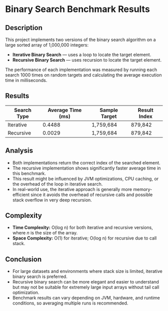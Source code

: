 # Binary Search Benchmark Results

## Description

This project implements two versions of the binary search algorithm on a large sorted array of 1,000,000 integers:

- **Iterative Binary Search** — uses a loop to locate the target element.
- **Recursive Binary Search** — uses recursion to locate the target element.

The performance of each implementation was measured by running each search 1000 times on random targets and calculating the average execution time in milliseconds.

## Results

| Search Type | Average Time (ms) | Sample Target | Result Index |
|-------------|-------------------|---------------|--------------|
| Iterative   | 0.4488            | 1,759,684     | 879,842      |
| Recursive   | 0.0029            | 1,759,684     | 879,842      |

## Analysis

- Both implementations return the correct index of the searched element.
- The recursive implementation shows significantly faster average time in this benchmark.
- This result might be influenced by JVM optimizations, CPU caching, or the overhead of the loop in iterative search.
- In real-world use, the iterative approach is generally more memory-efficient since it avoids the overhead of recursive calls and possible stack overflow in very deep recursion.

## Complexity

- **Time Complexity:** O(log n) for both iterative and recursive versions, where _n_ is the size of the array.
- **Space Complexity:** O(1) for iterative; O(log n) for recursive due to call stack.

## Conclusion

- For large datasets and environments where stack size is limited, iterative binary search is preferred.
- Recursive binary search can be more elegant and easier to understand but may not be suitable for extremely large input arrays without tail call optimization.
- Benchmark results can vary depending on JVM, hardware, and runtime conditions, so averaging multiple runs is recommended.
